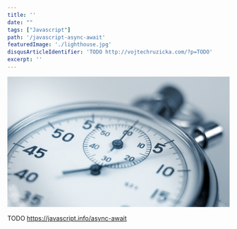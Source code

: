 ```yaml
---
title: ''
date: ""
tags: ["Javascript"]
path: '/javascript-async-await'
featuredImage: './lighthouse.jpg'
disqusArticleIdentifier: 'TODO http://vojtechruzicka.com/?p=TODO'
excerpt: ''
---
```


![Async Await](./async-await.jpg)

TODO
https://javascript.info/async-await